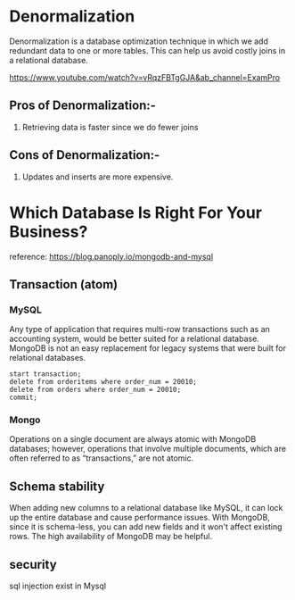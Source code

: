 # Denormalization 
Denormalization is a database optimization technique in which we add redundant data to one or more tables. This can help us avoid costly joins in a relational database.

https://www.youtube.com/watch?v=vRqzFBTgGJA&ab_channel=ExamPro

## Pros of Denormalization:-
1. Retrieving data is faster since we do fewer joins

## Cons of Denormalization:-
1. Updates and inserts are more expensive.

# Which Database Is Right For Your Business?

reference: https://blog.panoply.io/mongodb-and-mysql

## Transaction (atom)
### MySQL
Any type of application that requires multi-row transactions such as an accounting system, would be better suited for a relational database. MongoDB is not an easy replacement for legacy systems that were built for relational databases.

```
start transaction;
delete from orderitems where order_num = 20010;
delete from orders where order_num = 20010;
commit;
```

### Mongo
Operations on a single document are always atomic with MongoDB databases; however, operations that involve multiple documents, which are often referred to as “transactions,” are not atomic.

## Schema stability
When adding new columns to a relational database like MySQL, it can lock up the entire database and cause performance issues. With MongoDB, since it is schema-less, you can add new fields and it won't affect existing rows. The high availability of MongoDB may be helpful.

## security
sql injection exist in Mysql

